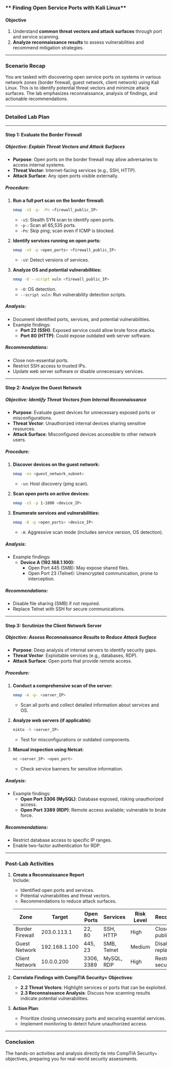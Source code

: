 ### ** Finding Open Service Ports with Kali Linux**

#### **Objective**
1. Understand **common threat vectors and attack surfaces** through port and service scanning.
2. **Analyze reconnaissance results** to assess vulnerabilities and recommend mitigation strategies.

---

### **Scenario Recap**
You are tasked with discovering open service ports on systems in various network zones (border firewall, guest network, client network) using Kali Linux. This is to identify potential threat vectors and minimize attack surfaces. The lab emphasizes reconnaissance, analysis of findings, and actionable recommendations.

---

### **Detailed Lab Plan**

---

#### **Step 1: Evaluate the Border Firewall**  
##### **Objective: Explain Threat Vectors and Attack Surfaces**
- **Purpose**: Open ports on the border firewall may allow adversaries to access internal systems.
- **Threat Vector**: Internet-facing services (e.g., SSH, HTTP).
- **Attack Surface**: Any open ports visible externally.

##### **Procedure**:
1. **Run a full port scan on the border firewall:**
   ```bash
   nmap -sS -p- -Pn <firewall_public_IP>
   ```
   - `-sS`: Stealth SYN scan to identify open ports.
   - `-p-`: Scan all 65,535 ports.
   - `-Pn`: Skip ping; scan even if ICMP is blocked.

2. **Identify services running on open ports:**
   ```bash
   nmap -sV -p <open_ports> <firewall_public_IP>
   ```
   - `-sV`: Detect versions of services.

3. **Analyze OS and potential vulnerabilities:**
   ```bash
   nmap -O --script vuln <firewall_public_IP>
   ```
   - `-O`: OS detection.
   - `--script vuln`: Run vulnerability detection scripts.

##### **Analysis**:
- Document identified ports, services, and potential vulnerabilities.
- Example findings:
  - **Port 22 (SSH)**: Exposed service could allow brute force attacks.
  - **Port 80 (HTTP)**: Could expose outdated web server software.

##### **Recommendations**:
- Close non-essential ports.
- Restrict SSH access to trusted IPs.
- Update web server software or disable unnecessary services.

---

#### **Step 2: Analyze the Guest Network**  
##### **Objective: Identify Threat Vectors from Internal Reconnaissance**
- **Purpose**: Evaluate guest devices for unnecessary exposed ports or misconfigurations.
- **Threat Vector**: Unauthorized internal devices sharing sensitive resources.
- **Attack Surface**: Misconfigured devices accessible to other network users.

##### **Procedure**:
1. **Discover devices on the guest network:**
   ```bash
   nmap -sn <guest_network_subnet>
   ```
   - `-sn`: Host discovery (ping scan).

2. **Scan open ports on active devices:**
   ```bash
   nmap -sS -p 1-1000 <device_IP>
   ```

3. **Enumerate services and vulnerabilities:**
   ```bash
   nmap -A -p <open_ports> <device_IP>
   ```
   - `-A`: Aggressive scan mode (includes service version, OS detection).

##### **Analysis**:
- Example findings:
  - **Device A (192.168.1.100):**
    - Open Port 445 (SMB): May expose shared files.
    - Open Port 23 (Telnet): Unencrypted communication, prone to interception.

##### **Recommendations**:
- Disable file sharing (SMB) if not required.
- Replace Telnet with SSH for secure communications.

---

#### **Step 3: Scrutinize the Client Network Server**  
##### **Objective: Assess Reconnaissance Results to Reduce Attack Surface**
- **Purpose**: Deep analysis of internal servers to identify security gaps.
- **Threat Vector**: Exploitable services (e.g., databases, RDP).
- **Attack Surface**: Open ports that provide remote access.

##### **Procedure**:
1. **Conduct a comprehensive scan of the server:**
   ```bash
   nmap -A -p- <server_IP>
   ```
   - Scan all ports and collect detailed information about services and OS.

2. **Analyze web servers (if applicable):**
   ```bash
   nikto -h <server_IP>
   ```
   - Test for misconfigurations or outdated components.

3. **Manual inspection using Netcat:**
   ```bash
   nc <server_IP> <open_port>
   ```
   - Check service banners for sensitive information.

##### **Analysis**:
- Example findings:
  - **Open Port 3306 (MySQL)**: Database exposed, risking unauthorized access.
  - **Open Port 3389 (RDP)**: Remote access available; vulnerable to brute force.

##### **Recommendations**:
- Restrict database access to specific IP ranges.
- Enable two-factor authentication for RDP.

---

### **Post-Lab Activities**

1. **Create a Reconnaissance Report**  
   Include:
   - Identified open ports and services.
   - Potential vulnerabilities and threat vectors.
   - Recommendations to reduce attack surfaces.

   | Zone           | Target      | Open Ports | Services       | Risk Level | Recommendations                |
   |----------------|-------------|------------|----------------|------------|--------------------------------|
   | Border Firewall| 203.0.113.1 | 22, 80     | SSH, HTTP      | High       | Close SSH on public IP.        |
   | Guest Network  | 192.168.1.100 | 445, 23   | SMB, Telnet    | Medium     | Disable SMB, replace Telnet.   |
   | Client Network | 10.0.0.200  | 3306, 3389 | MySQL, RDP     | High       | Restrict MySQL, secure RDP.    |

2. **Correlate Findings with CompTIA Security+ Objectives**:
   - **2.2 Threat Vectors**: Highlight services or ports that can be exploited.
   - **2.3 Reconnaissance Analysis**: Discuss how scanning results indicate potential vulnerabilities.

3. **Action Plan**:
   - Prioritize closing unnecessary ports and securing essential services.
   - Implement monitoring to detect future unauthorized access.

---

### **Conclusion**
 The hands-on activities and analysis directly tie into CompTIA Security+ objectives, preparing you for real-world security assessments.